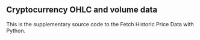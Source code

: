 ## Cryptocurrency OHLC and volume data

This is the supplementary source code to the Fetch Historic Price Data with Python.